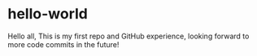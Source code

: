# hello-world

Hello all,
This is my first repo and GitHub experience, looking forward to more code commits in the future!
